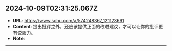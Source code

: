 
  ## 2024-10-09T02:31:25.067Z
  
  - **URL**: https://www.sohu.com/a/574248367_121123691
  - **Content**: 提出批评之外，还应该提供正面的改进建议，才可以让你的批评更有说服力。
  - **Note**: 
  
  ---
  